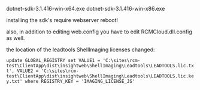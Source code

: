 dotnet-sdk-3.1.416-win-x64.exe
dotnet-sdk-3.1.416-win-x86.exe

installing the sdk's require webserver reboot!

also, in addition to editing web.config you have to edit RCMCloud.dll.config as well.

the location of the leadtools ShellImaging licenses changed:

`update GLOBAL_REGISTRY set VALUE1 = 'C:\sites\rcm-test\ClientApp\dist\insightweb\ShellImaging\Leadtools\LEADTOOLS.lic.txt', VALUE2 = 'C:\sites\rcm-test\ClientApp\dist\insightweb\ShellImaging\Leadtools\LEADTOOLS.lic.key.txt' where REGISTRY_KEY = 'IMAGING_LICENSE_JS'`
